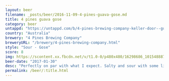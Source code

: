 ```yaml
---
layout: beer
filename: _posts/beer/2016-11-09-4-pines-guava-gose.md
title: 4 pines guava gose
category: beer
untappd: "https://untappd.com/b/4-pines-brewing-company-keller-door--guava-gose/1802051"
country: "Australia"
brewery: "4 Pines Brewing Company"
breweryURL: "/brewery/4-pines-brewing-company.html"
style: "Sour - Gose"
score: 8
img: https://scontent.xx.fbcdn.net/v/t1.0-0/p480x480/16298686_10154888757033745_9111929559211558177_n.jpg?_nc_cat=0&oh=3e1938189bc26afb2d06543c9e2a191e&oe=5BB79CA7
beer-date: "2017-01-30"
desc: "Perfectly on par with what I expect. Salty and sour with some lingering flavour.  Not a great refreshing summer beer but good as a slow drink"
permalink: /beer/:title.html
---
```

